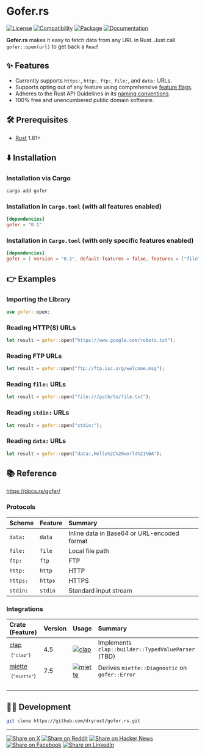 # Gofer.rs

[![License](https://img.shields.io/badge/license-Public%20Domain-blue.svg)](https://unlicense.org)
[![Compatibility](https://img.shields.io/badge/rust-1.81%2B-blue)](https://blog.rust-lang.org/2024/09/05/Rust-1.81.0/)
[![Package](https://img.shields.io/crates/v/gofer)](https://crates.io/crates/gofer)
[![Documentation](https://docs.rs/gofer/badge.svg)](https://docs.rs/gofer/)

**Gofer.rs** makes it easy to fetch data from any URL in Rust.
Just call `gofer::open(url)` to get back a `Read`!

## ✨ Features

- Currently supports `https:`, `http:`, `ftp:`, `file:`, and `data:` URLs.
- Supports opting out of any feature using comprehensive [feature flags].
- Adheres to the Rust API Guidelines in its [naming conventions].
- 100% free and unencumbered public domain software.

## 🛠️ Prerequisites

- [Rust](https://rust-lang.org) 1.81+

## ⬇️ Installation

### Installation via Cargo

```bash
cargo add gofer
```

### Installation in `Cargo.toml` (with all features enabled)

```toml
[dependencies]
gofer = "0.1"
```

### Installation in `Cargo.toml` (with only specific features enabled)

```toml
[dependencies]
gofer = { version = "0.1", default-features = false, features = ["file"] }
```

## 👉 Examples

### Importing the Library

```rust
use gofer::open;
```

### Reading HTTP(S) URLs

```rust
let result = gofer::open("https://www.google.com/robots.txt");
```

### Reading FTP URLs

```rust
let result = gofer::open("ftp://ftp.isc.org/welcome.msg");
```

### Reading `file:` URLs

```rust
let result = gofer::open("file:///path/to/file.txt");
```

### Reading `stdin:` URLs

```rust
let result = gofer::open("stdin:");
```

### Reading `data:` URLs

```rust
let result = gofer::open("data:,Hello%2C%20world%21%0A");
```

## 📚 Reference

https://docs.rs/gofer/

### Protocols

Scheme   | Feature  | Summary
:------- | :------- | :---------------------------------------------------------
`data:`  | `data`   | Inline data in Base64 or URL-encoded format
`file:`  | `file`   | Local file path
`ftp:`   | `ftp`    | FTP
`http:`  | `http`   | HTTP
`https:` | `https`  | HTTPS
`stdin:` | `stdin`  | Standard input stream

### Integrations

Crate (Feature) | Version | Usage | Summary
:--- | :--- | :--- | :---
[clap] &nbsp;<sub>(`"clap"`)</sub> | 4.5 | [![clap](https://docs.rs/clap/badge.svg)](https://docs.rs/clap/) | Implements `clap::builder::TypedValueParser` (TBD)
[miette] &nbsp;<sub>(`"miette"`)</sub> | 7.5 | [![miette](https://docs.rs/miette/badge.svg)](https://docs.rs/miette/) | Derives `miette::Diagnostic` on `gofer::Error`
<img width="220" height="1"/> | <img width="110" height="1"/> | <img width="100" height="1"/> | &nbsp;

## 👨‍💻 Development

```bash
git clone https://github.com/dryrust/gofer.rs.git
```

---

[![Share on X](https://img.shields.io/badge/share%20on-x-03A9F4?logo=x)](https://x.com/intent/post?url=https://github.com/dryrust/gofer.rs&text=Gofer.rs)
[![Share on Reddit](https://img.shields.io/badge/share%20on-reddit-red?logo=reddit)](https://reddit.com/submit?url=https://github.com/dryrust/gofer.rs&title=Gofer.rs)
[![Share on Hacker News](https://img.shields.io/badge/share%20on-hn-orange?logo=ycombinator)](https://news.ycombinator.com/submitlink?u=https://github.com/dryrust/gofer.rs&t=Gofer.rs)
[![Share on Facebook](https://img.shields.io/badge/share%20on-fb-1976D2?logo=facebook)](https://www.facebook.com/sharer/sharer.php?u=https://github.com/dryrust/gofer.rs)
[![Share on LinkedIn](https://img.shields.io/badge/share%20on-linkedin-3949AB?logo=linkedin)](https://www.linkedin.com/sharing/share-offsite/?url=https://github.com/dryrust/gofer.rs)

[feature flags]: https://github.com/dryrust/gofer.rs/blob/master/lib/gofer/Cargo.toml
[naming conventions]: https://rust-lang.github.io/api-guidelines/naming.html

[clap]: https://crates.io/crates/clap
[miette]: https://crates.io/crates/miette
